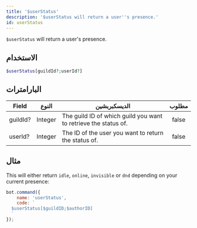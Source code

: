 ```yaml
---
title: '$userStatus'
description: '$userStatus will return a user''s presence.'
id: userStatus
---
```


`$userStatus` will return a user's presence.

## الاستخدام

```php
$userStatus[guildId?;userId?]
```

## البارامترات

| Field    | النوع   | الديسكبربشين                                                    | مطلوب |
| -------- | ------- | --------------------------------------------------------------- |:-----:|
| guildId? | Integer | The guild ID of which guild you want to retrieve the status of. | false |
| userId?  | Integer | The ID of the user you want to return the status of.            | false |

## مثال

This will either return `idle`, `online`, `invisible` or `dnd` depending on your current presence:

```javascript
bot.command({
    name: 'userStatus',
    code: `
  $userStatus[$guildID;$authorID]
  `
});
```
